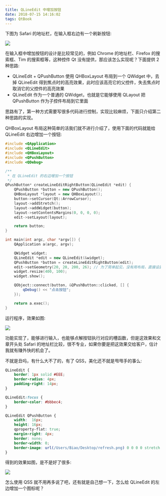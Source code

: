 ```yaml
---
title: QLineEdit 中增加按钮
date: 2018-07-15 14:16:02
tags: QtBook
---
```


下图为 Safari 的地址栏，在输入框右边有一个刷新按钮:

![](/img/qtbook/custom-widget/lineedit-with-button-1.png)

在输入框中增加按钮的设计是比较常见的，例如 Chrome 的地址栏、Firefox 的搜索框、Tim 的搜索框等，这种控件 Qt 没有提供，那应该怎么实现呢？下面提供 2 种思路:

* QLineEdit + QPushButton 使用 QHBoxLayout 布局到一个 QWidget 中，去掉 QLineEdit 得到焦点时的高亮效果，此时应该高亮它的父控件，失去焦点时取消它的父控件的高亮效果
* QLineEdit 作为一个普通的 QWidget，也就是它能够使用 QLayout 把 QPushButton 作为子控件布局到它里面

思路有了，第一种方式需要写很多代码进行控制，实现比较麻烦，下面只介绍第二种思路的实现。<!--more-->

QHBoxLayout 布局这种简单的活我们就不进行介绍了，使用下面的代码就能给 QLineEdit 右边增加一个按钮:

```cpp
#include <QApplication>
#include <QLineEdit>
#include <QHBoxLayout>
#include <QPushButton>
#include <QDebug>

/**
 * 在 QLineEdit 的右边增加一个按钮
 */
QPushButton* createLineEditRightButton(QLineEdit *edit) {
    QPushButton *button = new QPushButton();
    QHBoxLayout *layout = new QHBoxLayout();
    button->setCursor(Qt::ArrowCursor);
    layout->addStretch();
    layout->addWidget(button);
    layout->setContentsMargins(0, 0, 0, 0);
    edit->setLayout(layout);

    return button;
}

int main(int argc, char *argv[]) {
    QApplication a(argc, argv);

    QWidget widget;
    QLineEdit *edit = new QLineEdit(&widget);
    QPushButton *button = createLineEditRightButton(edit);
    edit->setGeometry(20, 20, 200, 26); // 为了简单起见，没有用布局，直接设置 geometry
    widget.resize(400, 100);
    widget.show();

    QObject::connect(button, &QPushButton::clicked, [] {
        qDebug() << "点击按钮";
    });

    return a.exec();
}
```

运行程序，效果如图:

![](/img/qtbook/custom-widget/lineedit-with-button-2.png)

功能实现了，能够进行输入，也能够点解按钮执行对应的槽函数，但是这效果和文章开头处 Safari 的地址栏比较，很不专业，如果你要是把这效果交给客户，估计我就有赚外快的机会了。

不就是丑吗，有什么大不了的，有了 QSS，美化还不就是甩甩手的事么:

```css
QLineEdit {
    border: 1px solid #EEE;
    border-radius: 4px;
    padding-right: 14px;
}

QLineEdit:focus {
    border-color: #bbbec4;
}

QLineEdit QPushButton {
    width:  16px;
    height: 16px;
    qproperty-flat: true;
    margin-right: 4px;
    border: none;
    border-width: 0;
    border-image: url(/Users/Biao/Desktop/refresh.png) 0 0 0 0 stretch stretch;
}
```

得到的效果如图，是不是好了很多:

![](/img/qtbook/custom-widget/lineedit-with-button-3.png)

怎么使用 QSS 就不用再多说了吧，还有就是自己想一下，怎么给 QLineEdit 的左边增加一个图标呢？